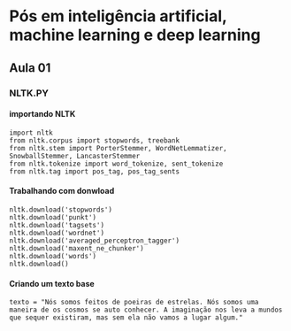 # Pós em inteligência artificial, machine learning e deep learning

## Aula 01

### NLTK.PY

#### importando NLTK

    import nltk
    from nltk.corpus import stopwords, treebank
    from nltk.stem import PorterStemmer, WordNetLemmatizer, SnowballStemmer, LancasterStemmer
    from nltk.tokenize import word_tokenize, sent_tokenize
    from nltk.tag import pos_tag, pos_tag_sents

#### Trabalhando com donwload

    nltk.download('stopwords')
    nltk.download('punkt')
    nltk.download('tagsets')
    nltk.download('wordnet')
    nltk.download('averaged_perceptron_tagger')
    nltk.download('maxent_ne_chunker')
    nltk.download('words')
    nltk.download()

#### Criando um texto base

    texto = "Nós somos feitos de poeiras de estrelas. Nós somos uma maneira de os cosmos se auto conhecer. A imaginação nos leva a mundos que sequer existiram, mas sem ela não vamos a lugar algum."
